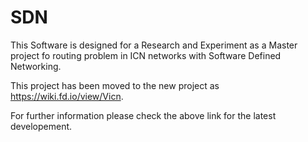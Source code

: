 # SDN

This Software is designed for a Research and Experiment as a Master project fo routing problem in ICN networks with Software Defined Networking.

This project has been moved to the new project as https://wiki.fd.io/view/Vicn. 

For further information please check the above link for the latest developement.
